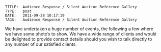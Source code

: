     
    TITLE: 	Audience Response / Silent Auction Reference Gallery	
    TYPE: 	post	
    DATE: 	2011-09-28 10:17:19	
    TAGS: 	Audience Response / Silent Auction Reference Gallery	





We have undertaken a huge number of events, the following a few where we have some photo’s to show. We have a wide range of clients and would be delighted to provide contact details should you wish to talk directly to any number of our satisfied clients.




<a href="../?p=777">



<a href="../?p=748">



<a href="../?p=736">



<a href="../?p=621">



<a href="../?p=767">



<a href="../?p=751">



<a href="../?p=797">




